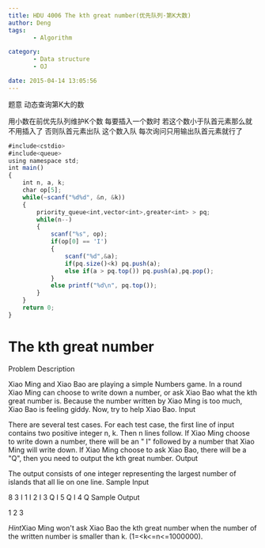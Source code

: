 ```yaml
---
title: HDU 4006 The kth great number(优先队列·第K大数)
author: Deng
tags: 
       - Algorithm

category: 
       - Data structure
       - OJ

date: 2015-04-14 13:05:56
---
```

题意 动态查询第K大的数

用小数在前优先队列维护K个数 每要插入一个数时 若这个数小于队首元素那么就不用插入了 否则队首元素出队 这个数入队 每次询问只用输出队首元素就行了

```js 
#include<cstdio>
#include<queue>
using namespace std;
int main()
{
    int n, a, k;
    char op[5];
    while(~scanf("%d%d", &n, &k))
    {
        priority_queue<int,vector<int>,greater<int> > pq;
        while(n--)
        {
            scanf("%s", op);
            if(op[0] == 'I')
            {
                scanf("%d",&a);
                if(pq.size()<k) pq.push(a);
                else if(a > pq.top()) pq.push(a),pq.pop();
            }
            else printf("%d\n", pq.top());
        }
    }
    return 0;
}
```

# The kth great number

Problem Description

Xiao Ming and Xiao Bao are playing a simple Numbers game. In a round Xiao Ming can choose to write down a number, or ask Xiao Bao what the kth great number is. Because the number written by Xiao Ming is too much, Xiao Bao is feeling giddy. Now, try to help Xiao Bao.
Input

There are several test cases. For each test case, the first line of input contains two positive integer n, k. Then n lines follow. If Xiao Ming choose to write down a number, there will be an " I" followed by a number that Xiao Ming will write down. If Xiao Ming choose to ask Xiao Bao, there will be a "Q", then you need to output the kth great number.
Output

The output consists of one integer representing the largest number of islands that all lie on one line.
Sample Input

8 3 I 1 I 2 I 3 Q I 5 Q I 4 Q
Sample Output

1 2 3

*Hint*Xiao Ming won't ask Xiao Bao the kth great number when the number of the written number is smaller than k. (1=<k<=n<=1000000).